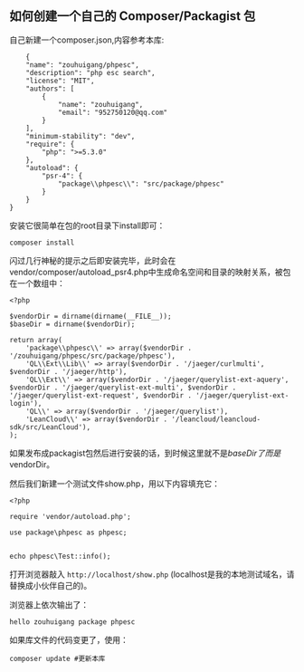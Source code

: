 ## 如何创建一个自己的 Composer/Packagist 包

自己新建一个composer.json,内容参考本库:

		{
	    "name": "zouhuigang/phpesc",
	    "description": "php esc search",
	    "license": "MIT",
	    "authors": [
	        {
	            "name": "zouhuigang",
	            "email": "952750120@qq.com"
	        }
	    ],
	    "minimum-stability": "dev",
	    "require": {
	        "php": ">=5.3.0"
	    },
	    "autoload": {
	        "psr-4": {
	            "package\\phpesc\\": "src/package/phpesc"
	        }
	    }	
	}

安装它很简单在包的root目录下install即可：
 
    composer install

闪过几行神秘的提示之后即安装完毕，此时会在vendor/composer/autoload_psr4.php中生成命名空间和目录的映射关系，被包在一个数组中：

    <?php

	$vendorDir = dirname(dirname(__FILE__));
	$baseDir = dirname($vendorDir);
	
	return array(
	    'package\\phpesc\\' => array($vendorDir . '/zouhuigang/phpesc/src/package/phpesc'),
	    'QL\\Ext\\Lib\\' => array($vendorDir . '/jaeger/curlmulti', $vendorDir . '/jaeger/http'),
	    'QL\\Ext\\' => array($vendorDir . '/jaeger/querylist-ext-aquery', $vendorDir . '/jaeger/querylist-ext-multi', $vendorDir . '/jaeger/querylist-ext-request', $vendorDir . '/jaeger/querylist-ext-login'),
	    'QL\\' => array($vendorDir . '/jaeger/querylist'),
	    'LeanCloud\\' => array($vendorDir . '/leancloud/leancloud-sdk/src/LeanCloud'),
	);

如果发布成packagist包然后进行安装的话，到时候这里就不是$baseDir了而是$vendorDir。



然后我们新建一个测试文件show.php，用以下内容填充它：

	<?php
	
	require 'vendor/autoload.php';
	
	use package\phpesc as phpesc;
	
	
	echo phpesc\Test::info();


打开浏览器敲入 `http://localhost/show.php` (localhost是我的本地测试域名，请替换成小伙伴自己的)。

浏览器上依次输出了：
	
	hello zouhuigang package phpesc



如果库文件的代码变更了，使用：

	composer update #更新本库







   